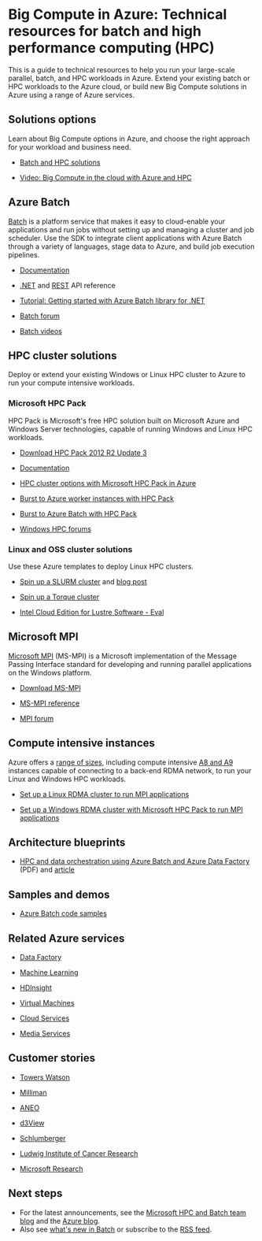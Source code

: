 <properties
   pageTitle="Resources for batch and HPC workloads in the cloud | Microsoft Azure"
   description="Lists technical resources to help you run your large-scale parallel, batch, and high performance computing (HPC) workloads in Azure."
   services="batch, cloud-services, virtual-machines"
   documentationCenter=""
   authors="dlepow"
   manager="timlt"
   editor=""/>

<tags
   ms.service="multiple"
   ms.devlang="multiple"
   ms.topic="get-started-article"
   ms.tgt_pltfrm="NA"
   ms.workload="big-compute"
   ms.date="01/26/2016"
   ms.author="danlep"/>

# Big Compute in Azure: Technical resources for batch and high performance computing (HPC)
This is a guide to technical resources to help you run your large-scale parallel, batch, and HPC workloads in Azure. Extend your existing batch or HPC workloads to the Azure cloud, or build new Big Compute solutions in Azure using a range of Azure services.

## Solutions options

Learn about Big Compute options in Azure, and choose the right approach for your workload and business need.

* [Batch and HPC solutions](batch-hpc-solutions.md)

* [Video: Big Compute in the cloud with Azure and HPC](https://azure.microsoft.com/documentation/videos/teched-europe-2014-big-compute-in-the-cloud-with-high-performance-computing-on-azure/)


## Azure Batch

[Batch](https://azure.microsoft.com/services/batch/) is a platform service that makes it easy to cloud-enable your applications and run jobs without setting up and managing a cluster and job scheduler. Use the SDK to integrate client applications with Azure Batch through a variety of languages, stage data to Azure, and build job execution pipelines.

* [Documentation](https://azure.microsoft.com/documentation/services/batch/)

* [.NET](https://msdn.microsoft.com/library/azure/mt348682.aspx) and [REST](https://msdn.microsoft.com/library/azure/dn820158.aspx) API reference

* [Tutorial: Getting started with Azure Batch library for .NET](batch-dotnet-get-started.md)

* [Batch forum](https://social.msdn.microsoft.com/Forums/en-US/home?forum=azurebatch)

* [Batch videos](https://azure.microsoft.com/documentation/videos/index/?services=batch)

## HPC cluster solutions

Deploy or extend your existing Windows or Linux HPC cluster to Azure to run your compute intensive workloads.  

### Microsoft HPC Pack

HPC Pack is Microsoft's free HPC solution built on Microsoft Azure and Windows Server technologies, capable of running Windows and Linux HPC workloads.  

* [Download HPC Pack 2012 R2 Update 3](https://www.microsoft.com/download/details.aspx?id=49922)

* [Documentation](https://technet.microsoft.com/library/jj899572.aspx)


* [HPC cluster options with Microsoft HPC Pack in Azure](../virtual-machines/virtual-machines-linux-hpcpack-cluster-options.md)

* [Burst to Azure worker instances with HPC Pack](https://technet.microsoft.com/library/gg481749.aspx)

* [Burst to Azure  Batch with HPC Pack](https://technet.microsoft.com/library/mt612877.aspx)


* [Windows HPC forums](https://social.microsoft.com/Forums/home?category=windowshpc)

### Linux and OSS cluster solutions

Use these Azure templates to deploy Linux HPC clusters.

* [Spin up a SLURM cluster](https://azure.microsoft.com/documentation/templates/slurm/)
 and [blog post](http://blogs.technet.com/b/windowshpc/archive/2015/06/06/deploy-a-slurm-cluster-on-azure.aspx)

* [Spin up a Torque cluster](https://azure.microsoft.com/documentation/templates/torque-cluster/)

* [Intel Cloud Edition for Lustre Software - Eval](https://azure.microsoft.com/marketplace/partners/intel/lustre-cloud-edition-evaleval-lustre-2-7/)

## Microsoft MPI

[Microsoft MPI](https://msdn.microsoft.com/library/bb524831.aspx) (MS-MPI) is a Microsoft implementation of the Message Passing Interface standard for developing and running parallel applications on the Windows platform.


* [Download MS-MPI](http://go.microsoft.com/FWLink/p/?LinkID=389556)

* [MS-MPI reference](https://msdn.microsoft.com/library/dn473458.aspx)

* [MPI forum](https://social.microsoft.com/Forums/en-us/home?forum=windowshpcmpi)

## Compute intensive instances

Azure offers a [range of sizes](../virtual-machines/virtual-machines-windows-sizes.md), including compute intensive [A8 and A9](../virtual-machines/virtual-machines-windows-a8-a9-a10-a11-specs.md) instances capable of connecting to a back-end RDMA network, to run your Linux and Windows HPC workloads.


* [Set up a Linux RDMA cluster to run MPI applications](../virtual-machines/virtual-machines-linux-classic-rdma-cluster.md)

* [Set up a Windows RDMA cluster with Microsoft HPC Pack to run MPI applications](../virtual-machines/virtual-machines-windows-classic-hpcpack-rdma-cluster.md)

## Architecture blueprints

* [HPC and data orchestration using Azure Batch and Azure Data Factory](http://go.microsoft.com/fwlink/?linkid=717686) (PDF) and [article](../data-factory/data-factory-data-processing-using-batch.md)

## Samples and demos

* [Azure Batch code samples](https://github.com/Azure/azure-batch-samples)

## Related Azure services

* [Data Factory](https://azure.microsoft.com/documentation/services/data-factory/)

* [Machine Learning](https://azure.microsoft.com/documentation/services/machine-learning/)

* [HDInsight](https://azure.microsoft.com/documentation/services/hdinsight/)

* [Virtual Machines](https://azure.microsoft.com/documentation/services/virtual-machines/)

* [Cloud Services](https://azure.microsoft.com/documentation/services/cloud-services/)

* [Media Services](https://azure.microsoft.com/documentation/services/media-services/)

## Customer stories

* [Towers Watson](https://customers.microsoft.com/Pages/CustomerStory.aspx?recid=18222)

* [Milliman](https://customers.microsoft.com/Pages/CustomerStory.aspx?recid=14967)

* [ANEO](https://customers.microsoft.com/Pages/CustomerStory.aspx?recid=4168) 

* [d3View](https://customers.microsoft.com/Pages/CustomerStory.aspx?recid=22088)

* [Schlumberger](http://azure.microsoft.com/blog/big-compute-for-large-engineering-simulations)

* [Ludwig Institute of Cancer Research](https://customers.microsoft.com/Pages/CustomerStory.aspx?recid=5830)

* [Microsoft Research](https://customers.microsoft.com/Pages/CustomerStory.aspx?recid=15634)

## Next steps

* For the latest announcements, see the [Microsoft HPC and Batch team blog](http://blogs.technet.com/b/windowshpc/) and the [Azure blog](https://azure.microsoft.com/blog/tag/hpc/).
* Also see [what's new in Batch](https://azure.microsoft.com/updates/?service=batch) or subscribe to the [RSS feed](https://azure.microsoft.com/updates/feed/?service=batch).
